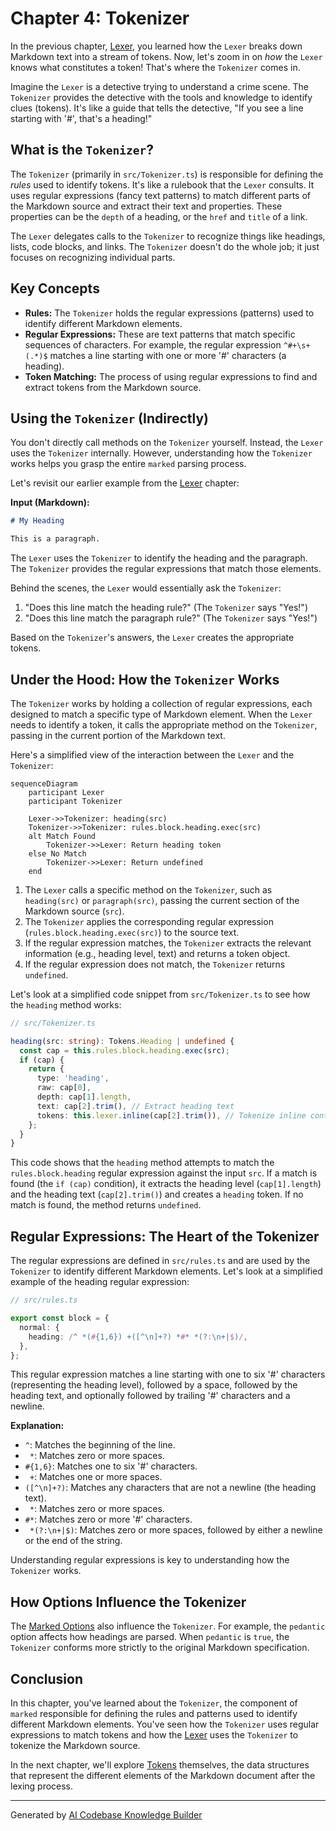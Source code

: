 # Chapter 4: Tokenizer

In the previous chapter, [Lexer](03_lexer_.md), you learned how the `Lexer` breaks down Markdown text into a stream of tokens. Now, let's zoom in on *how* the `Lexer` knows what constitutes a token! That's where the `Tokenizer` comes in.

Imagine the `Lexer` is a detective trying to understand a crime scene. The `Tokenizer` provides the detective with the tools and knowledge to identify clues (tokens). It's like a guide that tells the detective, "If you see a line starting with '#', that's a heading!"

## What is the `Tokenizer`?

The `Tokenizer` (primarily in `src/Tokenizer.ts`) is responsible for defining the *rules* used to identify tokens. It's like a rulebook that the `Lexer` consults. It uses regular expressions (fancy text patterns) to match different parts of the Markdown source and extract their text and properties. These properties can be the `depth` of a heading, or the `href` and `title` of a link.

The `Lexer` delegates calls to the `Tokenizer` to recognize things like headings, lists, code blocks, and links. The `Tokenizer` doesn't do the whole job; it just focuses on recognizing individual parts.

## Key Concepts

*   **Rules:** The `Tokenizer` holds the regular expressions (patterns) used to identify different Markdown elements.
*   **Regular Expressions:** These are text patterns that match specific sequences of characters.  For example, the regular expression `^#+\s+(.*)$` matches a line starting with one or more '#' characters (a heading).
*   **Token Matching:** The process of using regular expressions to find and extract tokens from the Markdown source.

## Using the `Tokenizer` (Indirectly)

You don't directly call methods on the `Tokenizer` yourself. Instead, the `Lexer` uses the `Tokenizer` internally. However, understanding how the `Tokenizer` works helps you grasp the entire `marked` parsing process.

Let's revisit our earlier example from the [Lexer](03_lexer_.md) chapter:

**Input (Markdown):**

```markdown
# My Heading

This is a paragraph.
```

The `Lexer` uses the `Tokenizer` to identify the heading and the paragraph. The `Tokenizer` provides the regular expressions that match those elements.

Behind the scenes, the `Lexer` would essentially ask the `Tokenizer`:

1.  "Does this line match the heading rule?" (The `Tokenizer` says "Yes!")
2.  "Does this line match the paragraph rule?" (The `Tokenizer` says "Yes!")

Based on the `Tokenizer`'s answers, the `Lexer` creates the appropriate tokens.

## Under the Hood: How the `Tokenizer` Works

The `Tokenizer` works by holding a collection of regular expressions, each designed to match a specific type of Markdown element. When the `Lexer` needs to identify a token, it calls the appropriate method on the `Tokenizer`, passing in the current portion of the Markdown text.

Here's a simplified view of the interaction between the `Lexer` and the `Tokenizer`:

```mermaid
sequenceDiagram
    participant Lexer
    participant Tokenizer

    Lexer->>Tokenizer: heading(src)
    Tokenizer->>Tokenizer: rules.block.heading.exec(src)
    alt Match Found
        Tokenizer->>Lexer: Return heading token
    else No Match
        Tokenizer->>Lexer: Return undefined
    end
```

1.  The `Lexer` calls a specific method on the `Tokenizer`, such as `heading(src)` or `paragraph(src)`, passing the current section of the Markdown source (`src`).
2.  The `Tokenizer` applies the corresponding regular expression (`rules.block.heading.exec(src)`) to the source text.
3.  If the regular expression matches, the `Tokenizer` extracts the relevant information (e.g., heading level, text) and returns a token object.
4.  If the regular expression does not match, the `Tokenizer` returns `undefined`.

Let's look at a simplified code snippet from `src/Tokenizer.ts` to see how the `heading` method works:

```typescript
// src/Tokenizer.ts

heading(src: string): Tokens.Heading | undefined {
  const cap = this.rules.block.heading.exec(src);
  if (cap) {
    return {
      type: 'heading',
      raw: cap[0],
      depth: cap[1].length,
      text: cap[2].trim(), // Extract heading text
      tokens: this.lexer.inline(cap[2].trim()), // Tokenize inline content
    };
  }
}
```

This code shows that the `heading` method attempts to match the `rules.block.heading` regular expression against the input `src`. If a match is found (the `if (cap)` condition), it extracts the heading level (`cap[1].length`) and the heading text (`cap[2].trim()`) and creates a `heading` token. If no match is found, the method returns `undefined`.

## Regular Expressions: The Heart of the Tokenizer

The regular expressions are defined in `src/rules.ts` and are used by the `Tokenizer` to identify different Markdown elements. Let's look at a simplified example of the heading regular expression:

```typescript
// src/rules.ts

export const block = {
  normal: {
    heading: /^ *(#{1,6}) +([^\n]+?) *#* *(?:\n+|$)/,
  },
};
```

This regular expression matches a line starting with one to six '#' characters (representing the heading level), followed by a space, followed by the heading text, and optionally followed by trailing '#' characters and a newline.

**Explanation:**

*   `^`: Matches the beginning of the line.
*   ` *`: Matches zero or more spaces.
*   `#{1,6}`: Matches one to six '#' characters.
*   ` +`: Matches one or more spaces.
*   `([^\n]+?)`: Matches any characters that are not a newline (the heading text).
*   ` *`: Matches zero or more spaces.
*   `#*`: Matches zero or more '#' characters.
*   ` *(?:\n+|$)`: Matches zero or more spaces, followed by either a newline or the end of the string.

Understanding regular expressions is key to understanding how the `Tokenizer` works.

## How Options Influence the Tokenizer

The [Marked Options](02_marked_options_.md) also influence the `Tokenizer`. For example, the `pedantic` option affects how headings are parsed. When `pedantic` is `true`, the `Tokenizer` conforms more strictly to the original Markdown specification.

## Conclusion

In this chapter, you've learned about the `Tokenizer`, the component of `marked` responsible for defining the rules and patterns used to identify different Markdown elements. You've seen how the `Tokenizer` uses regular expressions to match tokens and how the [Lexer](03_lexer_.md) uses the `Tokenizer` to tokenize the Markdown source.

In the next chapter, we'll explore [Tokens](05_tokens_.md) themselves, the data structures that represent the different elements of the Markdown document after the lexing process.


---

Generated by [AI Codebase Knowledge Builder](https://github.com/The-Pocket/Tutorial-Codebase-Knowledge)